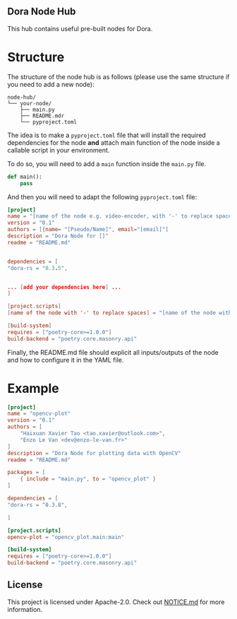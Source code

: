 ## Dora Node Hub

This hub contains useful pre-built nodes for Dora.

# Structure

The structure of the node hub is as follows (please use the same structure if you need to add a new node):

```
node-hub/
└── your-node/
    ├── main.py
    ├── README.mdr
    └── pyproject.toml
```

The idea is to make a `pyproject.toml` file that will install the required dependencies for the node **and** attach main
function of the node inside a callable script in your environment.

To do so, you will need to add a `main` function inside the `main.py` file.

```python
def main():
    pass
```

And then you will need to adapt the following `pyproject.toml` file:

```toml
[project]
name = "[name of the node e.g. video-encoder, with '-' to replace spaces]"
version = "0.1"
authors = [{name= "[Pseudo/Name]", email="[email]"]
description = "Dora Node for []"
readme = "README.md"


dependencies = [
"dora-rs = "0.3.5",


... [add your dependencies here] ...
]

[project.scripts]
[name of the node with '-' to replace spaces] = "[name of the node with '_' to replace spaces].main:main"

[build-system]
requires = ["poetry-core>=1.0.0"]
build-backend = "poetry.core.masonry.api"
```

Finally, the README.md file should explicit all inputs/outputs of the node and how to configure it in the YAML file.

# Example

```toml
[project]
name = "opencv-plot"
version = "0.1"
authors = [
    "Haixuan Xavier Tao <tao.xavier@outlook.com>",
    "Enzo Le Van <dev@enzo-le-van.fr>"
]
description = "Dora Node for plotting data with OpenCV"
readme = "README.md"

packages = [
    { include = "main.py", to = "opencv_plot" }
]

dependencies = [
"dora-rs = ^0.3.8",

]

[project.scripts]
opencv-plot = "opencv_plot.main:main"

[build-system]
requires = ["poetry-core>=1.0.0"]
build-backend = "poetry.core.masonry.api"
```

## License

This project is licensed under Apache-2.0. Check out [NOTICE.md](../NOTICE.md) for more information.
